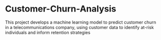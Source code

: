 # Customer-Churn-Analysis
This project develops a machine learning model to predict customer churn in a telecommunications company, using customer data to identify at-risk individuals and inform retention strategies
